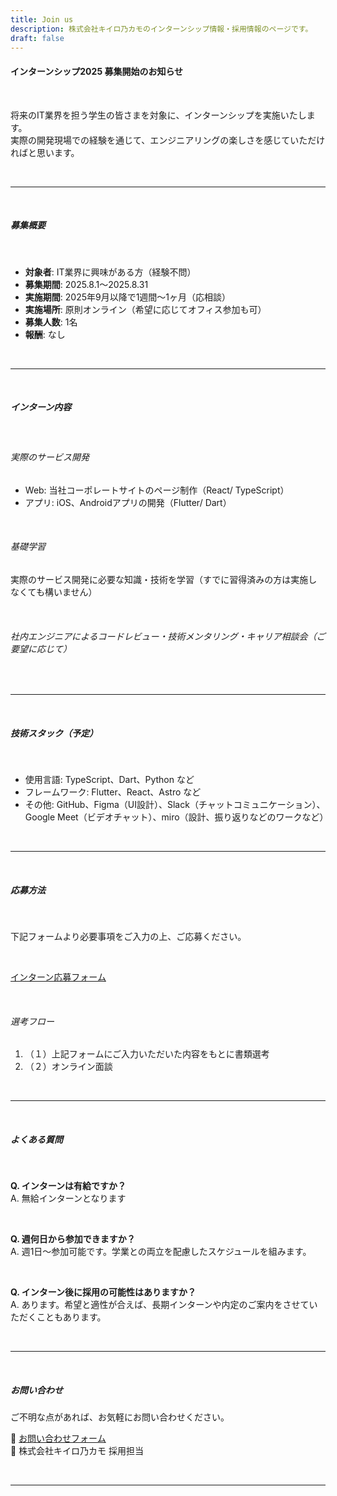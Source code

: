 ```yaml
---
title: Join us
description: 株式会社キイロ乃カモのインターンシップ情報・採用情報のページです。
draft: false
---
```


#### インターンシップ2025 募集開始のお知らせ

<br />

将来のIT業界を担う学生の皆さまを対象に、インターンシップを実施いたします。  
実際の開発現場での経験を通じて、エンジニアリングの楽しさを感じていただければと思います。

<br />

---

<br />

##### 募集概要

<br />

- **対象者**: IT業界に興味がある方（経験不問）  
- **募集期間**: 2025.8.1〜2025.8.31
- **実施期間**: 2025年9月以降で1週間〜1ヶ月（応相談）
- **実施場所**: 原則オンライン（希望に応じてオフィス参加も可）  
- **募集人数**: 1名
- **報酬**: なし

<br />

---

<br />

##### インターン内容

<br />

###### 実際のサービス開発

- Web: 当社コーポレートサイトのページ制作（React/ TypeScript）
- アプリ: iOS、Androidアプリの開発（Flutter/ Dart）

<br />

###### 基礎学習

実際のサービス開発に必要な知識・技術を学習（すでに習得済みの方は実施しなくても構いません）

<br />

###### 社内エンジニアによるコードレビュー・技術メンタリング・キャリア相談会（ご要望に応じて）

<br />

---

<br />

##### 技術スタック（予定）

<br />

- 使用言語: TypeScript、Dart、Python など  
- フレームワーク: Flutter、React、Astro など  
- その他: GitHub、Figma（UI設計）、Slack（チャットコミュニケーション）、Google Meet（ビデオチャット）、miro（設計、振り返りなどのワークなど）

<br />

---

<br />

##### 応募方法

<br />

下記フォームより必要事項をご入力の上、ご応募ください。

<br />

<a href="https://forms.gle/E1nL63xdBmY3kAPo6" target="_blank">インターン応募フォーム</a><br />

<br />

###### 選考フロー

1. （１）上記フォームにご入力いただいた内容をもとに書類選考
2. （２）オンライン面談

<br />

---

<br />

##### よくある質問

<br />

**Q. インターンは有給ですか？**  
A. 無給インターンとなります

<br />

**Q. 週何日から参加できますか？**  
A. 週1日〜参加可能です。学業との両立を配慮したスケジュールを組みます。

<br />

**Q. インターン後に採用の可能性はありますか？**  
A. あります。希望と適性が合えば、長期インターンや内定のご案内をさせていただくこともあります。

<br />

---

<br />

##### お問い合わせ

ご不明な点があれば、お気軽にお問い合わせください。

📧 <a href="https://forms.gle/s1gBh3PwH7Z2pncHA" target="_blank">お問い合わせフォーム</a><br />
📍 株式会社キイロ乃カモ 採用担当

<br />


---

